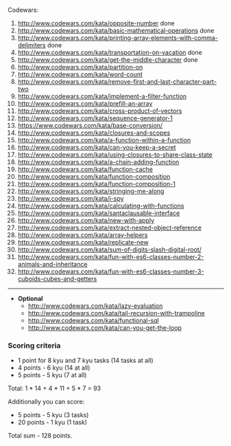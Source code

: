 Codewars:

   1. http://www.codewars.com/kata/opposite-number done
   2. http://www.codewars.com/kata/basic-mathematical-operations done
   3. http://www.codewars.com/kata/printing-array-elements-with-comma-delimiters done
   4. http://www.codewars.com/kata/transportation-on-vacation done
   5. http://www.codewars.com/kata/get-the-middle-character done
   6. http://www.codewars.com/kata/partition-on
   7. http://www.codewars.com/kata/word-count
   8. http://www.codewars.com/kata/remove-first-and-last-character-part-two
   9. http://www.codewars.com/kata/implement-a-filter-function
   10. http://www.codewars.com/kata/prefill-an-array
   11. http://www.codewars.com/kata/cross-product-of-vectors
   12. http://www.codewars.com/kata/sequence-generator-1
   13. https://www.codewars.com/kata/base-conversion/
   14. http://www.codewars.com/kata/closures-and-scopes
   15. http://www.codewars.com/kata/a-function-within-a-function
   16. http://www.codewars.com/kata/can-you-keep-a-secret
   17. http://www.codewars.com/kata/using-closures-to-share-class-state
   18. http://www.codewars.com/kata/a-chain-adding-function
   19. http://www.codewars.com/kata/function-cache
   20. http://www.codewars.com/kata/function-composition
   21. http://www.codewars.com/kata/function-composition-1
   22. http://www.codewars.com/kata/stringing-me-along
   23. http://www.codewars.com/kata/i-spy
   24. http://www.codewars.com/kata/calculating-with-functions
   25. http://www.codewars.com/kata/santaclausable-interface
   26. http://www.codewars.com/kata/new-with-apply
   27. http://www.codewars.com/kata/extract-nested-object-reference
   28. http://www.codewars.com/kata/array-helpers
   29. http://www.codewars.com/kata/replicate-new
   30. http://www.codewars.com/kata/sum-of-digits-slash-digital-root/
   31. http://www.codewars.com/kata/fun-with-es6-classes-number-2-animals-and-inheritance
   32. http://www.codewars.com/kata/fun-with-es6-classes-number-3-cuboids-cubes-and-getters

   ---
     
  - __Optional__
     - http://www.codewars.com/kata/lazy-evaluation
     - http://www.codewars.com/kata/tail-recursion-with-trampoline
     - http://www.codewars.com/kata/functional-sql
     - http://www.codewars.com/kata/can-you-get-the-loop
  
  ### Scoring criteria
*  1 point for 8 kyu and 7 kyu tasks (14 tasks at all)
*  4 points - 6 kyu (14 at all)
*  5 points - 5 kyu (7 at all)

Total: 1 * 14 + 4 * 11 + 5 * 7  = 93

Additionally you can score:
*  5 points - 5 kyu (3 tasks)
*  20 points - 1 kyu (1 task)

Total sum - 128 points. 
